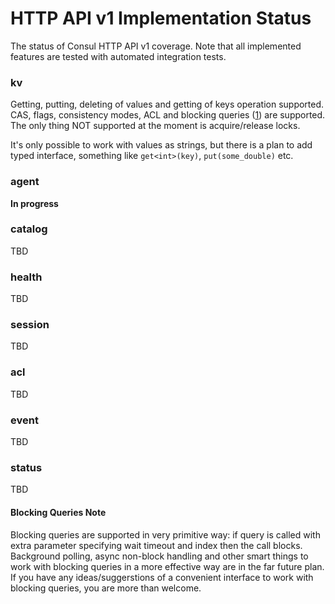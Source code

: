 # HTTP API v1 Implementation Status

The status of Consul HTTP API v1 coverage. Note that all implemented features are tested with automated integration tests.

### kv

Getting, putting, deleting of values and getting of keys operation supported. CAS, flags, consistency modes, ACL and blocking queries ([1](#blocking-queries-note)) are supported.
The only thing NOT supported at the moment is acquire/release locks.
 
It's only possible to work with values as strings, but there is a plan to add typed interface, something like `get<int>(key)`, `put(some_double)` etc.

### agent
**In progress**

### catalog
TBD

### health
TBD

### session
TBD

### acl
TBD

### event
TBD

### status
TBD

#### Blocking Queries Note
Blocking queries are supported in very primitive way: if query is called with extra parameter specifying wait timeout and index then the call blocks.
Background polling, async non-block handling and other smart things to work with blocking queries in a more effective way are in the far future plan.
If you have any ideas/suggerstions of a convenient interface to work with blocking queries, you are more than welcome.
